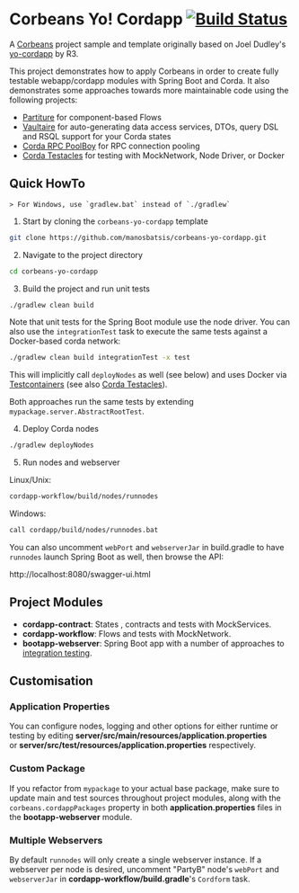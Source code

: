 
# Corbeans Yo! Cordapp [![Build Status](https://travis-ci.com/manosbatsis/corbeans-yo-cordapp.svg?branch=master)](https://travis-ci.com/manosbatsis/corbeans-yo-cordapp)

A [Corbeans](https://manosbatsis.github.io/corbeans/) project sample and template 
originally based on Joel Dudley's [yo-cordapp](https://github.com/corda/samples/tree/release-V3/yo-cordapp) by R3.

This project demonstrates how to apply Corbeans in order to create fully testable webapp/cordapp modules with 
Spring Boot and Corda. It also demonstrates some approaches towards more 
maintainable code using the following projects:

- [Partiture](https://manosbatsis.github.io/partiture/) for component-based Flows
- [Vaultaire](https://manosbatsis.github.io/vaultaire/) for auto-generating data access services, 
  DTOs, query DSL and RSQL support for your Corda states
- [Corda RPC PoolBoy](https://manosbatsis.github.io/corda-rpc-poolboy/) for RPC connection pooling
- [Corda Testacles](https://github.com/manosbatsis/corda-testacles) for testing with MockNetwork, Node Driver, or Docker

## Quick HowTo

	> For Windows, use `gradlew.bat` instead of `./gradlew`

1. Start by cloning the `corbeans-yo-cordapp` template

```bash
git clone https://github.com/manosbatsis/corbeans-yo-cordapp.git
```

2. Navigate to the project directory

```bash
cd corbeans-yo-cordapp
```

3. Build the project and run unit tests

```bash
./gradlew clean build 
```

Note that unit tests for the Spring Boot module use the node driver.
You can also use the `integrationTest` task to execute the same tests
against a Docker-based corda network:


```bash
./gradlew clean build integrationTest -x test
```

This will implicitly call `deployNodes` as well (see below) and uses
Docker via [Testcontainers](https://www.testcontainers.org/)
(see also [Corda Testacles](https://manosbatsis.github.io/corda-testacles/testcontainers/)).

Both approaches run the same tests by extending `mypackage.server.AbstractRootTest`.

4. Deploy Corda nodes

```bash
./gradlew deployNodes
```

5. Run nodes and webserver

Linux/Unix:

```bash
cordapp-workflow/build/nodes/runnodes
```
Windows:

```bash
call cordapp/build/nodes/runnodes.bat
```

You can also uncomment `webPort` and `webserverJar` in build.gradle
to have `runnodes` launch Spring Boot as well, then browse the API:

http://localhost:8080/swagger-ui.html

## Project Modules

- **cordapp-contract**: States , contracts and tests with MockServices.
- **cordapp-workflow**: Flows and tests with MockNetwork.
- **bootapp-webserver**: Spring Boot app with a number of approaches to [integration testing](starter-test.html).

## Customisation

### Application Properties

You can configure nodes, logging and other options for either runtime or testing by editing
__server/src/main/resources/application.properties__  
or __server/src/test/resources/application.properties__ respectively.

### Custom Package

If you refactor from `mypackage` to your actual base package, make sure to update main and test sources
throughout project modules, along with the `corbeans.cordappPackages` property in both __application.properties__
files in the __bootapp-webserver__ module.

### Multiple Webservers

By default `runnodes` will only create a single webserver instance.
If a webserver per node is desired, uncomment "PartyB" node's `webPort` and `webserverJar`
in __cordapp-workflow/build.gradle__'s `Cordform` task.  
